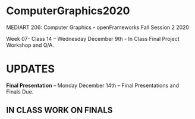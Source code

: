 # ComputerGraphics2020

MEDIART 206: Computer Graphics - openFrameworks
Fall Session 2 2020  

Week 07- Class 14  – Wednesday December 9th - In Class Final Project Workshop and Q/A.

# UPDATES

**Final Presentation** – Monday December 14th – Final Presentations and Finals Due.

## IN CLASS WORK ON FINALS
